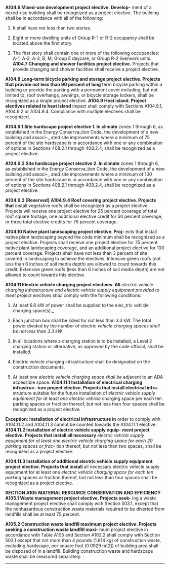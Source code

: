 **A104.6 Mixed-use development project elective. Develop-**
ment of a mixed-use building shall be recognized as a project
elective. The building shall be in accordance with all of the
following:

1. It shall have not less than two stories.
2. Eight or more dwelling units of Group R-1 or R-2 occupancy shall be located above the first story.

3. The first story shall contain one or more of the following occupancies: A-1, A-2, A-3, B, M, Group E daycare, or Group R-2 live/work units.
**A104.7 Changing and shower facilities project elective.**
Projects that provide changing and shower facilities shall
receive a project elective.

**A104.8 Long-term bicycle parking and storage project**
**elective. Projects that provide not less than 90 percent of long**
term bicycle parking within a building or provide the parking
with a permanent cover including, but not limited to, roof
overhangs, awnings, or bicycle storage lockers, shall be recognized as a single project elective.
**A104.9 Heat island. Project electives related to heat island**
impact shall comply with Sections A104.9.1, A104.9.2 or
A104.9.4. Compliance with multiple electives shall be recognized.

**A104.9.1 Site hardscape project elective 1. In climate**
zones 1 through 6, as established in the Energy Conserva_tion Code, the development of a new building and associ-_
ated site improvements where a minimum of 75 percent of
the site hardscape is in accordance with one or any combination of options in Sections 408.2.1 through 408.2.4,
shall be recognized as a project elective.

**A104.9.2 Site hardscape project elective 2. In climate**
zones 1 through 6, as established in the Energy Conserva_tion Code, the development of a new building and associ-_
ated site improvements where a minimum of 100 percent
of the site hardscape is in accordance with one or any
combination of options in Sections 408.2.1 through
408.2.4, shall be recognized as a project elective.

**A104.9.3 [Reserved]**
**A104.9.4 Roof covering project elective. Projects that**
install vegetative roofs shall be recognized as a project
elective. Projects will receive one project elective for 25
percent coverage of total roof square footage, one additional elective credit for 50 percent coverage, or three total
elective credits for 75 percent coverage.

**A104.10 Native plant landscaping project elective. Proj-**
ects that install native plant landscaping beyond the code
minimum shall be recognized as a project elective. Projects
shall receive one project elective for 75 percent native plant
landscaping coverage, and an additional project elective for
100 percent coverage. Projects shall have not less than 3 percent of site covered in landscaping to achieve the electives.
Intensive green roofs (not less than 6 inches of soil media
depth) are allowed to count towards this credit. Extensive
green roofs (less than 6 inches of soil media depth) are not
allowed to count towards this elective.


**A104.11 Electric vehicle charging project electives. All**
_electric vehicle charging infrastructure and_ _electric vehicle_
_supply equipment provided to meet project electives shall_
comply with the following conditions:

1. At least 6.6 kW of power shall be supplied to the elec_tric vehicle charging space(s)._

2. Each junction box shall be sized for not less than 3.3
kW. The total power divided by the number of electric
_vehicle charging spaces shall be not less than 3.3 kW._

3. In all locations where a charging station is to be
installed, a Level 2 charging station or alternative, as
approved by the code official, shall be installed.

4. Electric vehicle charging infrastructure shall be designated on the construction documents.

5. At least one _electric vehicle charging space shall be_
adjacent to an ADA accessible space.
**A104.11.1 Installation of electrical charging infrastruc-**
**ture project elective. Projects that install electrical infra-**
structure suitable for the future installation of _electric_
_vehicle supply equipment for at least one_ _electric vehicle_
charging space per each ten parking spaces or fraction
thereof, but not less than four spaces shall be recognized
as a project elective.

**Exception: Installation of electrical infrastructure in**
order to comply with A104.11.2 and A104.11.3 cannot
be counted towards the A104.11.1 elective.
**A104.11.2 Installation of electric vehicle supply equip-**
**ment project elective. Projects that install all necessary**
_electric vehicle supply equipment for at least one electric_
_vehicle charging space for each 20 parking spaces or frac-_
tion thereof, but not less than two spaces, shall be recognized as a project elective.

**A104.11.3 Installation of additional electric vehicle**
**supply equipment project elective. Projects that install**
all necessary electric vehicle supply equipment for at least
one _electric vehicle charging space for each ten parking_
spaces or fraction thereof, but not less than four spaces
shall be recognized as a project elective.

**SECTION A105**
**MATERIAL RESOURCE**
**CONSERVATION AND EFFICIENCY**
**A105.1 Waste management project elective. Projects seek-**
ing a waste management project elective shall comply with
Section 503.1, except that the nonhazardous construction
waste materials required to be diverted from landfills shall be
at least 75 percent.

**A105.2 Construction waste landfill maximum project**
**elective. Projects seeking a construction waste landfill maxi-**
mum project elective in accordance with Table A105 and
Section A102.2 shall comply with Section 503.1 except that
not more than 4 pounds (1.814 kg) of construction waste,
excluding hardscape, per square foot (0.0929 m[2]) of building
area shall be disposed of in a landfill. Building construction
waste and hardscape waste shall be measured separately.


-----



